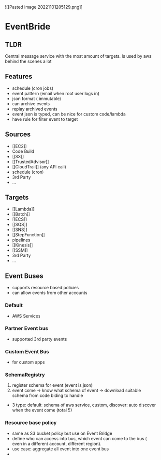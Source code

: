 ![[Pasted image 20221101205129.png]]
# EventBride

## TLDR
Central message service with the most amount of targets. Is used by aws behind the scenes a lot

## Features
- schedule (cron jobs)
- event pattern (email when root user logs in)
- json format ( immutable)
- can archive events
- replay archived events
- event json is typed, can be nice for custom code/lambda
- have rule for filter event to target

## Sources
- [[EC2]]
- Code Build
- [[S3]]
- [[TrustedAdvisor]]
- [[CloudTrail]] (any API call)
- schedule (cron)
- 3rd Party
- ...

## Targets
- [[Lambda]]
- [[Batch]]
- [[ECS]]
- [[SQS]]
- [[SNS]]
- [[StepFunction]]
- pipelines
- [[Kinesis]]
- [[SSM]]
- 3rd Party
- ...
## Event Buses
- supports resource based policies
- can allow events from other accounts

### Default
- AWS Services

### Partner Event bus
- supported 3rd party events

### Custom Event Bus
- for custom apps
### SchemaRegistry
1. register schema for event (event is json)
2. event come -> know what schema of event -> download suitable schema from code biding to handle
- 3 type: default: schema of aws service, custom, discover: auto discover when the event come (total 5)
### Resource base policy
- same as S3 bucket policy but use on Event Bridge
- define who can access into bus, which event can come to the bus ( even in a different account, different region). 
- use case: aggregate all event into one event bus
-